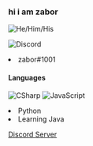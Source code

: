 ### hi i am zabor </a>
![He/Him/His](https://img.shields.io/badge/-%F0%9F%A7%91%20He/Him/His-2a7ecc?)

![Discord](https://img.shields.io/badge/-DM%20me%20on%20discord!-0d0d0d?&logo=discord)

<li>zabor#1001</li>

#### Languages

![CSharp](https://img.shields.io/badge/-CSharp-0d0d0d?&logo=c-sharp&logoColor=blue)
![JavaScript](https://img.shields.io/badge/-JavaScript-0d0d0d?&logo=JavaScript&logoColor=ddc508)
<li>Python</li>
<li>Learning Java</li>


 
 
<a href="https://discord.gg/NcYK2rZMjb">Discord Server</a>


</a>
